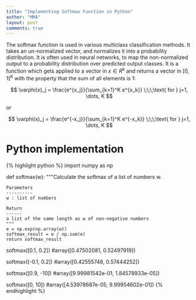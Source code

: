```yaml
---
title: "Implementing Softmax Function in Python"
author: "MMA"
layout: post
comments: true
---
```

The softmax function is used in various multiclass classification methods. It takes an un-normalized vector, and normalizes it into a probability distribution. It is often used in neural networks, to map the non-normalized output to a probability distribution over predicted output classes. It is a function which gets applied to a vector in $x \in R^{k}$ and returns a vector in $[0, 1]^{K}$ with the property that the sum of all elements is 1:

$$ \varphi(x)_j = \frac{e^{x_j}}{\sum_{k=1}^K e^{x_k}} \;\;\;\text{ for } j=1, \dots, K $$

or 

$$  \varphi(x)_j = \frac{e^{-x_j}}{\sum_{k=1}^K e^{-x_k}} \;\;\;\text{ for } j=1, \dots, K $$

# Python implementation

{% highlight python %}
import numpy as np

def softmax(w):
    """Calculate the softmax of a list of numbers w.

    Parameters
    ----------
    w : list of numbers

    Return
    ------
    a list of the same length as w of non-negative numbers
    """
    e = np.exp(np.array(w))
    softmax_result = e / np.sum(e)
    return softmax_result

softmax([0.1, 0.2])
#array([0.47502081, 0.52497919])

softmax([-0.1, 0.2])
#array([0.42555748, 0.57444252])

softmax([0.9, -10])
#array([9.99981542e-01, 1.84578933e-05])

softmax([0, 10])
#array([4.53978687e-05, 9.99954602e-01])
{% endhighlight %}